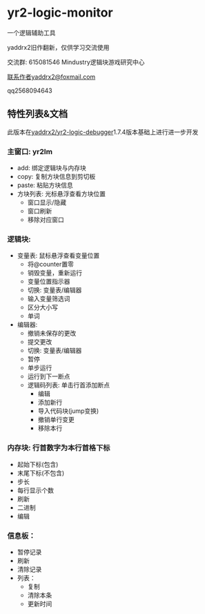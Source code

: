 # yr2-logic-monitor

一个逻辑辅助工具

yaddrx2旧作翻新，仅供学习交流使用

交流群: 615081546 Mindustry逻辑块游戏研究中心

联系作者yaddrx2@foxmail.com

qq2568094643


特性列表&文档
-------------------------------------------------------------------------------

此版本在[yaddrx2/yr2-logic-debugger]1.7.4版本基础上进行进一步开发

[yaddrx2/yr2-logic-debugger]: https://github.com/yaddrx2/yr2-logic-debugger


### 主窗口: yr2lm
- add: 绑定逻辑块与内存块
- copy: 复制方块信息到剪切板
- paste: 粘贴方块信息
- 方块列表: 光标悬浮查看方块位置
    - 窗口显示/隐藏
    - 窗口刷新
    - 移除对应窗口


### 逻辑块:
- 变量表: 鼠标悬浮查看变量位置
    - 将@counter置零
    - 销毁变量，重新运行
    - 变量位置指示器
    - 切换: 变量表/编辑器
    - 输入变量筛选词
    - 区分大小写
    - 单词
- 编辑器:
    - 撤销未保存的更改
    - 提交更改
    - 切换: 变量表/编辑器
    - 暂停
    - 单步运行
    - 运行到下一断点
    - 逻辑码列表: 单击行首添加断点
        - 编辑
        - 添加新行
        - 导入代码块(jump变换)
        - 撤销单行变更
        - 移除本行


### 内存块: 行首数字为本行首格下标
- 起始下标(包含)
- 末尾下标(不包含)
- 步长
- 每行显示个数
- 刷新
- 二进制
- 编辑
### 信息板：
- 暂停记录
- 刷新
- 清除记录
- 列表：
    - 复制
    - 清除本条
    - 更新时间
